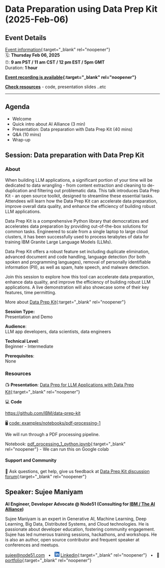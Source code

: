 # Data Preparation using Data Prep Kit (2025-Feb-06)

<!-- ## 🔗 [#](#) -->

<!-- <img src="../assets/qrcode_2025-02-27__data-prep-review.png" width="400px"> -->

## Event Details

[Event information](https://www.meetup.com/ibm-developer-sf-bay-area-meetup/events/305887916/){:target="_blank" rel="noopener"}<br>
🗓️: **Thursday Feb 06, 2025** <br>
⏰: **9 am PST  / 11 am CST / 12 pm EST / 5pm GMT**<br>
Duration: **1 hour**

**[Event recording is available](https://www.youtube.com/watch?v=8n1dJbXhULc){:target="_blank" rel="noopener"}**

**[Check resources](#resources)** - code, presentation slides ..etc

---

## Agenda

- Welcome
- Quick intro about AI Alliance (3 min)
- Presentation: Data preparation with Data Prep Kit (40 mins)
- Q&A (10 mins)
- Wrap-up

## Session: Data preparation with Data Prep Kit

### About

When building LLM applications, a significant portion of your time will be dedicated to data
wrangling - from content extraction and cleaning to de-duplication and filtering out problematic data.  This talk introduces Data Prep Kit - an open source toolkit,  designed to streamline these essential tasks. Attendees will learn how the Data Prep Kit can accelerate data preparation, improve overall data quality, and enhance the efficiency of building robust LLM applications.

Data Prep Kit is a comprehensive Python library that democratizes and accelerates data preparation by providing out-of-the-box solutions for common tasks. Engineered to scale from a single laptop to large cloud clusters, it has been successfully used to process terabytes of data for training IBM Granite Large Language Models (LLMs).

Data Prep Kit offers a robust feature set including duplicate elimination, advanced document and code handling, language detection (for both spoken and programming languages), removal of personally identifiable information (PII), as well as spam, hate speech, and malware detection.

Join this session to explore how this tool can accelerate data preparation, enhance data quality, and improve the efficiency of building robust LLM applications. A live demonstration will also showcase some of their key features, time permitting.

More about [Data Prep Kit](https://github.com/IBM/data-prep-kit){:target="_blank" rel="noopener"}



**Session Type:**  
Presentation and Demo

**Audience**:  
LLM app developers, data scientists, data engineers

**Technical Level**:  
Beginner - Intermediate

**Prerequisites**:  
None

### Resources


📺 **Presentation**: [Data Prep for LLM Applications with Data Prep Kit](https://docs.google.com/presentation/d/1u90TTW3GnvPnYX0BFrbdK_SG91jGaaDhCki3S6cLL94/edit?usp=sharing){:target="_blank" rel="noopener"}


💻 **Code**

https://github.com/IBM/data-prep-kit


🖥️ [code: examples/notebooks/pdf-processing-1](https://github.com/IBM/data-prep-kit/tree/dev/examples/notebooks/pdf-processing-1)

We will run through a PDF processing pipeline.

Notebook: [pdf_processing_1_python.ipynb](https://github.com/IBM/data-prep-kit/blob/dev/examples/notebooks/pdf-processing-1/pdf_processing_1_python.ipynb){:target="_blank" rel="noopener"} - We can run this on Google colab


#### Support and Community

🙋 Ask questions, get help, give us feedback at [Data Prep Kit discussion forum](https://github.com/IBM/data-prep-kit/discussions){:target="_blank" rel="noopener"}

## Speaker: Sujee Maniyam

**AI Engineer, Developer Advocate @ Node51 (Consulting for [IBM / The AI Alliance](https://thealliance.ai/))**  <br>

Sujee Maniyam is an expert in Generative AI, Machine Learning, Deep Learning, Big Data, Distributed Systems, and Cloud technologies. He is passionate about developer education, fostering community engagement. Sujee has led numerous training sessions, hackathons, and workshops. He is also an author, open source contributor and frequent speaker at conferences and meetups.

sujee@node51.com &nbsp; • &nbsp;
<img src="../assets/linkedin.svg" width="16 px"> [Linkedin](https://www.linkedin.com/in/sujeemaniyam/){:target="_blank" rel="noopener"} &nbsp;  • &nbsp;
💼 [portfolio](https://sujee.dev/portfolio){:target="_blank" rel="noopener"}
